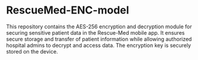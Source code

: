 # RescueMed-ENC-model
This repository contains the AES-256 encryption and decryption module for securing sensitive patient data in the Rescue-Med mobile app. It ensures secure storage and transfer of patient information while allowing authorized hospital admins to decrypt and access data. The encryption key is securely stored on the device.
